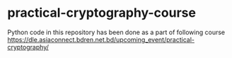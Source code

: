 # practical-cryptography-course

Python code in this repository has been done as a part of following course https://dle.asiaconnect.bdren.net.bd/upcoming_event/practical-cryptography/
